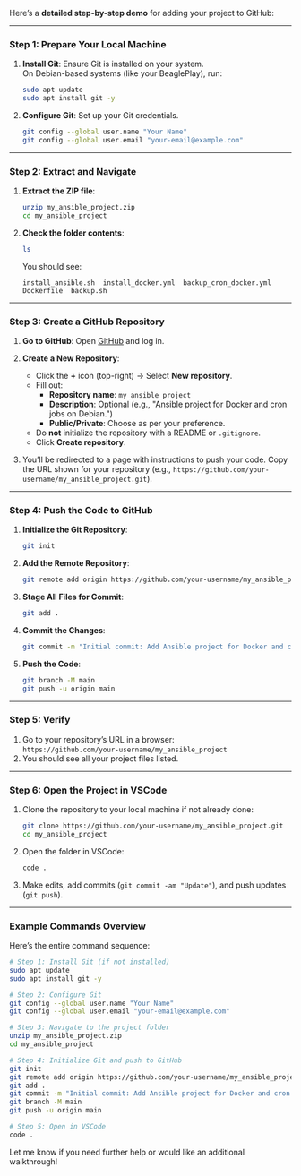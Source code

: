 Here’s a **detailed step-by-step demo** for adding your project to GitHub:

---

### **Step 1: Prepare Your Local Machine**
1. **Install Git**: Ensure Git is installed on your system.  
   On Debian-based systems (like your BeaglePlay), run:
   ```bash
   sudo apt update
   sudo apt install git -y
   ```
2. **Configure Git**: Set up your Git credentials.
   ```bash
   git config --global user.name "Your Name"
   git config --global user.email "your-email@example.com"
   ```

---

### **Step 2: Extract and Navigate**
1. **Extract the ZIP file**:
   ```bash
   unzip my_ansible_project.zip
   cd my_ansible_project
   ```

2. **Check the folder contents**:
   ```bash
   ls
   ```
   You should see:
   ```
   install_ansible.sh  install_docker.yml  backup_cron_docker.yml  Dockerfile  backup.sh
   ```

---

### **Step 3: Create a GitHub Repository**
1. **Go to GitHub**: Open [GitHub](https://github.com) and log in.
2. **Create a New Repository**:
   - Click the **+** icon (top-right) → Select **New repository**.
   - Fill out:
     - **Repository name**: `my_ansible_project`
     - **Description**: Optional (e.g., "Ansible project for Docker and cron jobs on Debian.")
     - **Public/Private**: Choose as per your preference.
   - Do **not** initialize the repository with a README or `.gitignore`.
   - Click **Create repository**.

3. You’ll be redirected to a page with instructions to push your code. Copy the URL shown for your repository (e.g., `https://github.com/your-username/my_ansible_project.git`).

---

### **Step 4: Push the Code to GitHub**
1. **Initialize the Git Repository**:
   ```bash
   git init
   ```

2. **Add the Remote Repository**:
   ```bash
   git remote add origin https://github.com/your-username/my_ansible_project.git
   ```

3. **Stage All Files for Commit**:
   ```bash
   git add .
   ```

4. **Commit the Changes**:
   ```bash
   git commit -m "Initial commit: Add Ansible project for Docker and cron jobs"
   ```

5. **Push the Code**:
   ```bash
   git branch -M main
   git push -u origin main
   ```

---

### **Step 5: Verify**
1. Go to your repository’s URL in a browser:  
   `https://github.com/your-username/my_ansible_project`
2. You should see all your project files listed.

---

### **Step 6: Open the Project in VSCode**
1. Clone the repository to your local machine if not already done:
   ```bash
   git clone https://github.com/your-username/my_ansible_project.git
   cd my_ansible_project
   ```

2. Open the folder in VSCode:
   ```bash
   code .
   ```

3. Make edits, add commits (`git commit -am "Update"`), and push updates (`git push`).

---

### **Example Commands Overview**
Here’s the entire command sequence:

```bash
# Step 1: Install Git (if not installed)
sudo apt update
sudo apt install git -y

# Step 2: Configure Git
git config --global user.name "Your Name"
git config --global user.email "your-email@example.com"

# Step 3: Navigate to the project folder
unzip my_ansible_project.zip
cd my_ansible_project

# Step 4: Initialize Git and push to GitHub
git init
git remote add origin https://github.com/your-username/my_ansible_project.git
git add .
git commit -m "Initial commit: Add Ansible project for Docker and cron jobs"
git branch -M main
git push -u origin main

# Step 5: Open in VSCode
code .
```

Let me know if you need further help or would like an additional walkthrough!